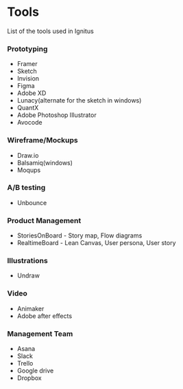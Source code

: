 # Tools
List of the tools used in Ignitus

### Prototyping 
- Framer
- Sketch
- Invision
- Figma
- Adobe XD
- Lunacy(alternate for the sketch in windows)
- QuantX
- Adobe Photoshop Illustrator
- Avocode

### Wireframe/Mockups
- Draw.io
- Balsamiq(windows)
- Moqups

### A/B testing
- Unbounce

### Product Management
- StoriesOnBoard - Story map, Flow diagrams
- RealtimeBoard - Lean Canvas, User persona, User story

### Illustrations
- Undraw

### Video
- Animaker
- Adobe after effects

### Management Team
- Asana
- Slack
- Trello
- Google drive
- Dropbox

